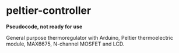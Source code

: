 # peltier-controller
**Pseudocode, not ready for use**

General purpose thermoregulator with Arduino, Peltier thermoelectric module, MAX6675, N-channel MOSFET and LCD.
